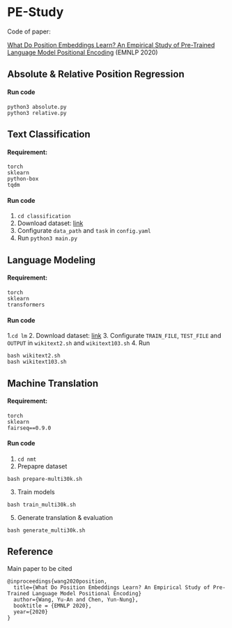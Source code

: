 # PE-Study
Code of paper:

[What Do Position Embeddings Learn? An Empirical Study of Pre-Trained Language Model Positional Encoding](https://arxiv.org/abs/2010.04903) (EMNLP 2020)

## Absolute & Relative Position Regression
#### Run code
```
python3 absolute.py
python3 relative.py
```

## Text Classification
#### Requirement:
```
torch
sklearn
python-box
tqdm
```
#### Run code
1. ```cd classification```
2. Download dataset: [link](https://github.com/AcademiaSinicaNLPLab/sentiment_dataset)
3. Configurate `data_path` and `task` in `config.yaml`
4. Run
```python3 main.py```

## Language Modeling
#### Requirement:
```
torch
sklearn
transformers
```
#### Run code
1.```cd lm```
2. Download dataset: [link](https://www.salesforce.com/products/einstein/ai-research/the-wikitext-dependency-language-modeling-dataset/)
3. Configurate `TRAIN_FILE`, `TEST_FILE` and `OUTPUT` in `wikitext2.sh` and `wikitext103.sh`
4. Run
```
bash wikitext2.sh
bash wikitext103.sh
```
## Machine Translation

#### Requirement:
```
torch
sklearn
fairseq==0.9.0
```
#### Run code
1. ```cd nmt```
2. Prepapre dataset
```
bash prepare-multi30k.sh
```
3. Train models
```
bash train_multi30k.sh
```
5. Generate translation & evaluation
```
bash generate_multi30k.sh
```
## Reference
Main paper to be cited
```
@inproceedings{wang2020position,
  title={What Do Position Embeddings Learn? An Empirical Study of Pre-Trained Language Model Positional Encoding}
  author={Wang, Yu-An and Chen, Yun-Nung},
  booktitle = {EMNLP 2020},
  year={2020}
}
```
